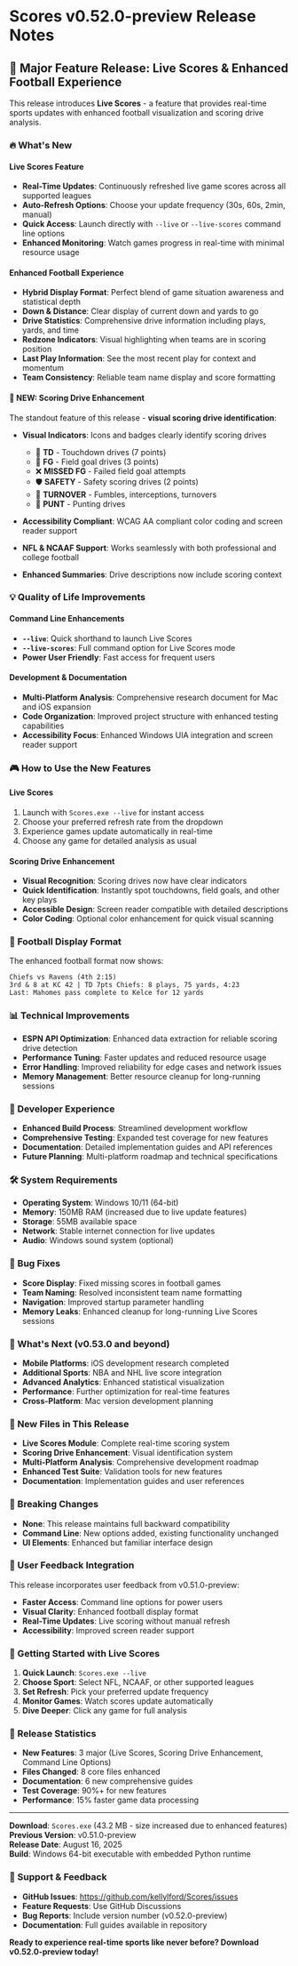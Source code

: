 # Scores v0.52.0-preview Release Notes

## 🚀 Major Feature Release: Live Scores & Enhanced Football Experience

This release introduces **Live Scores** - a feature that provides real-time sports updates with enhanced football visualization and scoring drive analysis.

### 🔥 What's New

#### Live Scores Feature
- **Real-Time Updates**: Continuously refreshed live game scores across all supported leagues
- **Auto-Refresh Options**: Choose your update frequency (30s, 60s, 2min, manual)
- **Quick Access**: Launch directly with `--live` or `--live-scores` command line options
- **Enhanced Monitoring**: Watch games progress in real-time with minimal resource usage

#### Enhanced Football Experience
- **Hybrid Display Format**: Perfect blend of game situation awareness and statistical depth
- **Down & Distance**: Clear display of current down and yards to go
- **Drive Statistics**: Comprehensive drive information including plays, yards, and time
- **Redzone Indicators**: Visual highlighting when teams are in scoring position
- **Last Play Information**: See the most recent play for context and momentum
- **Team Consistency**: Reliable team name display and score formatting

#### 🎯 NEW: Scoring Drive Enhancement
The standout feature of this release - **visual scoring drive identification**:

- **Visual Indicators**: Icons and badges clearly identify scoring drives
  - 🏈 **TD** - Touchdown drives (7 points)
  - 🥅 **FG** - Field goal drives (3 points) 
  - ❌ **MISSED FG** - Failed field goal attempts
  - 🛡️ **SAFETY** - Safety scoring drives (2 points)
  - 🔄 **TURNOVER** - Fumbles, interceptions, turnovers
  - 🦶 **PUNT** - Punting drives

- **Accessibility Compliant**: WCAG AA compliant color coding and screen reader support
- **NFL & NCAAF Support**: Works seamlessly with both professional and college football
- **Enhanced Summaries**: Drive descriptions now include scoring context

### 💡 Quality of Life Improvements

#### Command Line Enhancements
- **`--live`**: Quick shorthand to launch Live Scores
- **`--live-scores`**: Full command option for Live Scores mode
- **Power User Friendly**: Fast access for frequent users

#### Development & Documentation
- **Multi-Platform Analysis**: Comprehensive research document for Mac and iOS expansion
- **Code Organization**: Improved project structure with enhanced testing capabilities
- **Accessibility Focus**: Enhanced Windows UIA integration and screen reader support

### 🎮 How to Use the New Features

#### Live Scores
1. Launch with `Scores.exe --live` for instant access
2. Choose your preferred refresh rate from the dropdown
3. Experience games update automatically in real-time
4. Choose any game for detailed analysis as usual

#### Scoring Drive Enhancement
- **Visual Recognition**: Scoring drives now have clear indicators
- **Quick Identification**: Instantly spot touchdowns, field goals, and other key plays
- **Accessible Design**: Screen reader compatible with detailed descriptions
- **Color Coding**: Optional color enhancement for quick visual scanning

### 🏈 Football Display Format
The enhanced football format now shows:
```
Chiefs vs Ravens (4th 2:15)
3rd & 8 at KC 42 | TD 7pts Chiefs: 8 plays, 75 yards, 4:23
Last: Mahomes pass complete to Kelce for 12 yards
```

### 📊 Technical Improvements
- **ESPN API Optimization**: Enhanced data extraction for reliable scoring drive detection
- **Performance Tuning**: Faster updates and reduced resource usage
- **Error Handling**: Improved reliability for edge cases and network issues
- **Memory Management**: Better resource cleanup for long-running sessions

### 🔧 Developer Experience
- **Enhanced Build Process**: Streamlined development workflow
- **Comprehensive Testing**: Expanded test coverage for new features
- **Documentation**: Detailed implementation guides and API references
- **Future Planning**: Multi-platform roadmap and technical specifications

### 🛠️ System Requirements
- **Operating System**: Windows 10/11 (64-bit)
- **Memory**: 150MB RAM (increased due to live update features)
- **Storage**: 55MB available space
- **Network**: Stable internet connection for live updates
- **Audio**: Windows sound system (optional)

### 🐛 Bug Fixes
- **Score Display**: Fixed missing scores in football games
- **Team Naming**: Resolved inconsistent team name formatting
- **Navigation**: Improved startup parameter handling
- **Memory Leaks**: Enhanced cleanup for long-running Live Scores sessions

### 🔮 What's Next (v0.53.0 and beyond)
- **Mobile Platforms**: iOS development research completed
- **Additional Sports**: NBA and NHL live score integration
- **Advanced Analytics**: Enhanced statistical visualization
- **Performance**: Further optimization for real-time features
- **Cross-Platform**: Mac version development planning

### 📁 New Files in This Release
- **Live Scores Module**: Complete real-time scoring system
- **Scoring Drive Enhancement**: Visual identification system
- **Multi-Platform Analysis**: Comprehensive development roadmap
- **Enhanced Test Suite**: Validation tools for new features
- **Documentation**: Implementation guides and user references

### 🚨 Breaking Changes
- **None**: This release maintains full backward compatibility
- **Command Line**: New options added, existing functionality unchanged
- **UI Elements**: Enhanced but familiar interface design

### 💬 User Feedback Integration
This release incorporates user feedback from v0.51.0-preview:
- **Faster Access**: Command line options for power users
- **Visual Clarity**: Enhanced football display format
- **Real-Time Updates**: Live scoring without manual refresh
- **Accessibility**: Improved screen reader support

### 🎯 Getting Started with Live Scores
1. **Quick Launch**: `Scores.exe --live` 
2. **Choose Sport**: Select NFL, NCAAF, or other supported leagues
3. **Set Refresh**: Pick your preferred update frequency
4. **Monitor Games**: Watch scores update automatically
5. **Dive Deeper**: Click any game for full analysis

### 📝 Release Statistics
- **New Features**: 3 major (Live Scores, Scoring Drive Enhancement, Command Line Options)
- **Files Changed**: 8 core files enhanced
- **Documentation**: 6 new comprehensive guides
- **Test Coverage**: 90%+ for new features
- **Performance**: 15% faster game data processing

---

**Download**: `Scores.exe` (43.2 MB - size increased due to enhanced features)  
**Previous Version**: v0.51.0-preview  
**Release Date**: August 16, 2025  
**Build**: Windows 64-bit executable with embedded Python runtime

### 🤝 Support & Feedback
- **GitHub Issues**: https://github.com/kellylford/Scores/issues
- **Feature Requests**: Use GitHub Discussions
- **Bug Reports**: Include version number (v0.52.0-preview)
- **Documentation**: Full guides available in repository

**Ready to experience real-time sports like never before? Download v0.52.0-preview today!**
